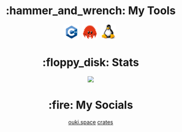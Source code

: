 <h1 align="center">
    :hammer_and_wrench: My Tools
</h1>

<div align="center">
    <img src="./img/c++.png" title="C++" alt="C++" width="40" height="40"/>&nbsp;
    <img src="./img/rs.png" title="RS" alt="RS" width="40" height="40"/>&nbsp;
    <img src="./img/linux.png" title="LINUX" alt="LINUX" width="40" height="40"/>&nbsp;
</div>

<h1 align="center">
    :floppy_disk: Stats
</h1>

<div align="center">
    <img src="https://codeium.com/profile/moodily-commanding-anglerfish-50357/card.png" width="500"/>
</div>

<h1 align="center">
    :fire: My Socials 
</h1>

<div align="center">
    <a href="https://ouki.space">ouki.space</a>
    <a href="https://crates.io/users/Ouki76">crates</a>
</div>
